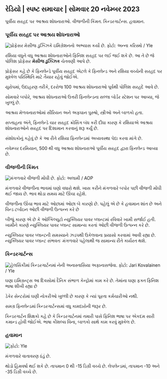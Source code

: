 ## રેડિયો \| સ્પષ્ટ સમાચાર \| સોમવાર 20 નવેમ્બર 2023

પૂર્વીય સરહદ પર આશ્રય શોધનારાઓ. વીજળીની કિંમત. કિન્ડરગાર્ટન્સ. હવામાન.

### પૂર્વીય સરહદ પર આશ્રય શોધનારાઓ

![પ્રોફેસર મેસીજ ડુઝ્ઝિકે ઇમિગ્રેશનનો અભ્યાસ કર્યો છે. ફોટો: અન્ના કરિસ્મો / Yle](https://images.cdn.yle.fi/image/upload/c_crop,h_2268,w_4028,x_0,y_0/ar_1.77777777777777,c_fill,g_faces,h_675,w/100/1028q_auto:eco/f_auto/fl_lossy/v1700423531/39-1203119655a67178e33b)

રશિયા વધુને વધુ આશ્રય શોધનારાઓને ફિનિશ સરહદ પર લઈ જઈ શકે છે. આ તે છે જે પોલિશ પ્રોફેસર **મેસીજ ડુઝ્ઝિક** ચેતવણી આપે છે.

પ્રોફેસર કહે છે કે ફિનલેન્ડે પૂર્વીય સરહદ એટલે કે ફિનલેન્ડ અને રશિયા વચ્ચેની સરહદ પર મુશ્કેલ પરિસ્થિતિ માટે તૈયાર રહેવું જોઈએ.

યુરોપમાં, ઉદાહરણ તરીકે, દરરોજ 100 આશ્રય શોધનારાઓ પૂર્વથી પોલિશ સરહદે આવે છે.

સોમવારે બપોરે, આશ્રય શોધનારાઓ ઉત્તરી ફિનલેન્ડના સલ્લા બોર્ડર સ્ટેશન પર આવ્યા, જે ખુલ્લું છે.

આશ્રય મેળવનારાઓમાં સીરિયન અને અફઘાન પુરુષો, સ્ત્રીઓ અને બાળકો હતા.

સપ્તાહના અંતે, ફિનલેન્ડે ચાર સરહદ ક્રોસિંગ બંધ કરી દીધા કારણ કે રશિયાએ આશ્રય શોધનારાઓને સરહદ પર દિશામાન કરવાનું શરૂ કર્યું છે.

સંશોધકોનું કહેવું છે કે આ રીતે રશિયા ફિનલેન્ડમાં અવ્યવસ્થા પેદા કરવા માંગે છે.

નવેમ્બર દરમિયાન, 500 થી વધુ આશ્રય શોધનારાઓ પૂર્વીય સરહદ દ્વારા ફિનલેન્ડ આવ્યા છે.

### વીજળીની કિંમત

![મંગળવારે વીજળી મોંઘી છે. ફોટો: અલામી / AOP](https://images.cdn.yle.fi/image/upload/c_crop,h_3375,w_6000,x_0,y_467/ar_1.77777777777777,c_fill,g_faces,h_675,/120p_aud.:eco/f_auto/fl_lossy/v1691842960/39-106121063c8f48238bcf)

મંગળવારે વીજળીના ભાવમાં ઘણો વધારો થશે. ખાસ કરીને મંગળવારે બપોર પછી વીજળી મોંઘી થઈ જાય છે. ભાવ થોડા સમય માટે ઊંચા રહેશે.

વીજળીના ઊંચા ભાવ માટે ઓછામાં ઓછા બે કારણો છે. પહેલું એ છે કે હવામાન શાંત છે અને વિન્ડ ટર્બાઇન ઓછી વીજળી ઉત્પન્ન કરે છે

બીજું કારણ એ છે કે ઓલ્કિલ્યુટો ન્યુક્લિયર પાવર પ્લાન્ટમાં રવિવારે ખામી સર્જાઈ હતી. ખામીને કારણે ન્યુક્લિયર પાવર પ્લાન્ટ સામાન્ય કરતાં ઓછી વીજળી ઉત્પન્ન કરે છે.

ન્યુક્લિયર પાવર પ્લાન્ટની સમસ્યાને ઝડપથી ઉકેલવાના પ્રયાસો કરવામાં આવી રહ્યા છે. ન્યુક્લિયર પાવર પ્લાન્ટ સંભવતઃ મંગળવારે પહેલાથી જ સામાન્ય રીતે કાર્યરત થશે.

### કિન્ડરગાર્ટન્સ

![હેલસિંકીમાં કિન્ડરગાર્ટનમાં નેની અનાસ્તાસિયા અફાનાસજેવા. ફોટો: Jari Kovalainen / Yle](https://images.cdn.yle.fi/image/upload/c_crop,h_3375,w_6000,x_0,y_134/ar_1.777777777777777,c_fill,g_faces,h_12/01/01/q_auto:eco/f_auto/fl_lossy/v1700133967/39-12015336555f596ca4eb)

ઘણા ઇમિગ્રન્ટ્સ આ દિવસોમાં દૈનિક સંભાળ કેન્દ્રોમાં કામ કરે છે. તેમાંના ઘણા ફક્ત ફિનિશ ભાષા શીખી રહ્યા છે

ડેકેર સેન્ટરોમાં ઘણી નોકરીઓ ખુલ્લી છે કારણ કે ત્યાં પૂરતા કર્મચારીઓ નથી.

સમગ્ર ફિનલેન્ડમાં કિન્ડરગાર્ટન્સમાં વધુ કામદારોની જરૂર છે.

કિન્ડરગાર્ટન શિક્ષકો કહે છે કે કિન્ડરગાર્ટનમાં તમારી પાસે ફિનિશ ભાષા પર એકદમ સારી કમાન્ડ હોવી જોઈએ. ભાષા કૌશલ્ય વિના, બાળકો સાથે કામ કરવું મુશ્કેલ છે.

### હવામાન

![ ફોટો: Yle](https://images.cdn.yle.fi/image/upload/c_crop,h_1080,w_1919,x_0,y_0/ar_1.7777777777777777,c_fill,g_faces,h_675,w/p_1200/1200:eco/f_auto/fl_lossy/v1700492173/39-1203681655b7364e6c83)

મંગળવારે વાતાવરણ ઠંડું છે.

થોડો હિમવર્ષા થઈ શકે છે. તાપમાન 0 થી -15 ડિગ્રી વચ્ચે છે. લેપલેન્ડમાં, તાપમાન -10 અને -35 ડિગ્રી વચ્ચે છે.